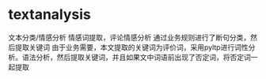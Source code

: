 # textanalysis
文本分类/情感分析
情感词提取，评论情感分析
通过业务规则进行了断句分类，然后提取关键词
由于业务需要，本文提取的关键词为评价词，采用pyltp进行词性分析。语法分析，然后提取关键词，并且如果文中词语前出现了否定词，将否定词一起提取
